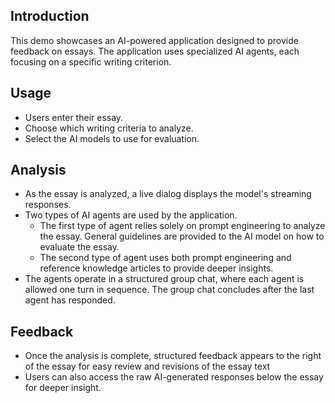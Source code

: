 ## Introduction
This demo showcases an AI-powered application designed to provide feedback on essays. The application uses specialized AI agents, each focusing on a specific writing criterion.  

## Usage

- Users enter their essay.
- Choose which writing criteria to analyze.
- Select the AI models to use for evaluation.

## Analysis

- As the essay is analyzed, a live dialog displays the model's streaming responses.
- Two types of AI agents are used by the application.
    - The first type of agent relies solely on prompt engineering to analyze the essay. General guidelines are provided to the AI model on how to evaluate the essay.
    - The second type of agent uses both prompt engineering and reference knowledge articles to provide deeper insights. 
- The agents operate in a structured group chat, where each agent is allowed one turn in sequence. The group chat concludes after the last agent has responded.

## Feedback

- Once the analysis is complete, structured feedback appears to the right of the essay for easy review and revisions of the essay text
- Users can also access the raw AI-generated responses below the essay for deeper insight.  
